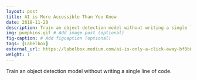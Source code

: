 ```yaml
---
layout: post
title: AI is More Accessible Than You Know
date: 2018-11-20
description: Train an object detection model without writing a single line of code. # Add post description (optional)
img: pumpkins.gif # Add image post (optional)
fig-caption: # Add figcaption (optional)
tags: [Labelbox]
external_url: https://labelbox.medium.com/ai-is-only-a-click-away-bf0b09a82c36
weight: 1
---
```

Train an object detection model without writing a single line of code.
